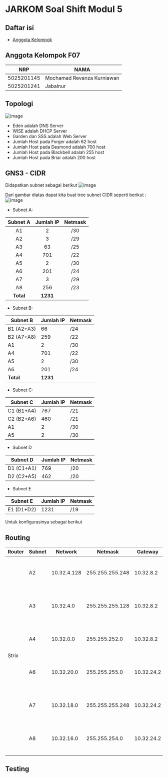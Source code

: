 # JARKOM Soal Shift Modul 5

## Daftar isi

- [Anggota Kelompok](#anggota-kelompok)

## Anggota Kelompok F07

| NRP        | NAMA                       |
| ---------- | -------------------------- |
| 5025201145 | Mochamad Revanza Kurniawan |
| 5025201241 | Jabalnur                   |

## Topologi
![image](https://user-images.githubusercontent.com/73029778/206865347-d348e6c0-789a-4154-ad65-2d1b7243bfc9.png)

- Eden adalah DNS Server
- WISE adalah DHCP Server
- Garden dan SSS adalah Web Server
- Jumlah Host pada Forger adalah 62 host
- Jumlah Host pada Desmond adalah 700 host
- Jumlah Host pada Blackbell adalah 255 host
- Jumlah Host pada Briar adalah 200 host

## GNS3 - CIDR

Didapatkan subnet sebagai berikut
![image](https://user-images.githubusercontent.com/73029778/206865356-c3a1f9b1-c084-41c5-8c01-6dcf0a23c16e.png)

Dari gambar diatas dapat kita buat tree subnet CIDR seperti berikut :
![image](https://user-images.githubusercontent.com/73029778/206865362-105d288e-1306-4c22-847a-f9921f3d9524.png)

- Subnet A: <br>

|  Subnet A | Jumlah IP | Netmask |
| :-------: | :-------: | :-----: |
|    A1     |   2    |   /30   |
|    A2     |    3    |   /29   |
|    A3     |   63     |   /25   |
|    A4     |   701     |   /22   |
|    A5     |   2     |   /30   |
|    A6     |    201    |   /24   |
|    A7     |    3    |   /29   |
|    A8     |     256    |   /23   |
| **Total** | **1231**  | |

- Subnet B:<br>

| Subnet B    | Jumlah IP | Netmask |
| ----------- | --------- | ------- |
| B1 (A2+A3) | 66       | /24     |
| B2 (A7+A8) | 259       | /22     |
| A1          | 2      | /30     |
| A4          | 701       | /22     |
| A5          | 2       | /30     |
| A6          | 201        | /24     |
| **Total**   | **1231**  | |

- Subnet C:<br>

| Subnet C    | Jumlah IP | Netmask |
| ----------- | --------- | ------- |
| C1 (B1+A4)  | 767      | /21     |
| C2 (B2+A6)  | 460       | /21     |
| A1          | 2       | /30     |
| A5          | 2        | /30     |

- Subnet D<br>

| Subnet D    | Jumlah IP | Netmask |
| ----------- | --------- | ------- |
| D1 (C1+A1) | 769      | /20     |
| D2 (C2+A5) | 462       | /20     |

- Subnet E<br>

| Subnet E   | Jumlah IP | Netmask |
| ---------- | --------- | ------- |
| E1 (D1+D2) | 1231      | /19     |

Untuk konfigurasinya sebagai berikut


## Routing
<table><thead><tr><th>Router</th><th>Subnet</th><th>Network</th><th>Netmask</th><th>Gateway</th><th>Console</th></tr></thead><tbody><tr><td rowspan="6">Strix</td><td>A2</td><td>10.32.4.128</td><td>255.255.255.248</td><td>10.32.8.2</td><td>route add -net 10.32.4.128 netmask 255.255.255.248 gw 10.32.8.2</td></tr><tr><td>A3</td><td>10.32.4.0</td><td>255.255.255.128</td><td>10.32.8.2</td><td>route add -net 10.32.4.0 netmask 255.255.255.128 gw 10.32.8.2</td></tr><tr><td>A4</td><td>10.32.0.0</td><td>255.255.252.0</td><td>10.32.8.2</td><td>route add -net 10.32.0.0 netmask 255.255.252.0 gw 10.32.8.2</td></tr><tr><td>A6</td><td>10.32.20.0</td><td>255.255.255.0</td><td>10.32.24.2</td><td>route add -net 10.32.20.0 netmask 255.255.255.0 gw 10.32.24.2</td></tr><tr><td>A7</td><td>10.32.18.0</td><td>255.255.255.248</td><td>10.32.24.2</td><td>route add -net 10.32.18.0 netmask 255.255.255.248 gw 10.32.24.2</td></tr><tr><td>A8</td><td>10.32.16.0</td><td>255.255.254.0</td><td>10.32.24.2</td><td>route add -net 10.32.16.0 netmask 255.255.254.0 gw 10.32.24.2</td></tr></tbody></table>

## Testing
